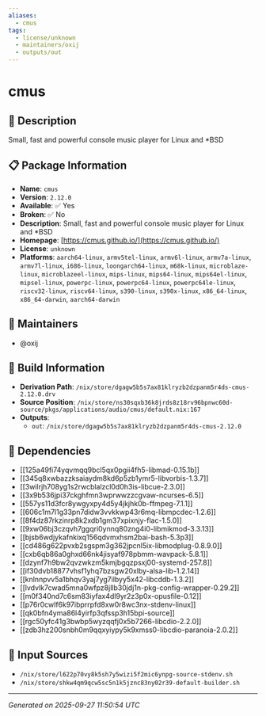 ```yaml
---
aliases:
  - cmus
tags:
  - license/unknown
  - maintainers/oxij
  - outputs/out
---
```


# cmus

## 📝 Description

Small, fast and powerful console music player for Linux and *BSD

## 📋 Package Information

- **Name**: `cmus`
- **Version**: `2.12.0`
- **Available**: ✅ Yes
- **Broken**: ✅ No
- **Description**: Small, fast and powerful console music player for Linux and *BSD
- **Homepage**: [https://cmus.github.io/](https://cmus.github.io/)
- **License**: `unknown`
- **Platforms**: `aarch64-linux`, `armv5tel-linux`, `armv6l-linux`, `armv7a-linux`, `armv7l-linux`, `i686-linux`, `loongarch64-linux`, `m68k-linux`, `microblaze-linux`, `microblazeel-linux`, `mips-linux`, `mips64-linux`, `mips64el-linux`, `mipsel-linux`, `powerpc-linux`, `powerpc64-linux`, `powerpc64le-linux`, `riscv32-linux`, `riscv64-linux`, `s390-linux`, `s390x-linux`, `x86_64-linux`, `x86_64-darwin`, `aarch64-darwin`
## 👥 Maintainers

- @oxij


## 🔧 Build Information

- **Derivation Path**: `/nix/store/dgagw5b5s7ax81klryzb2dzpanm5r4ds-cmus-2.12.0.drv`
- **Source Position**: `/nix/store/ns30sqxb36k8jrds8z18rv96bpnwc60d-source/pkgs/applications/audio/cmus/default.nix:167`
- **Outputs**:
  - `out`:  `/nix/store/dgagw5b5s7ax81klryzb2dzpanm5r4ds-cmus-2.12.0`

## 🔗 Dependencies

- [[125a49fi74yqvmqq9bcl5qx0pgii4fh5-libmad-0.15.1b]]
- [[345q8xwbazzksaiaydm8kd6p5zb1ymr5-libvorbis-1.3.7]]
- [[3wilrjh708yg1s2rwcblalzcl0d0h3is-libcue-2.3.0]]
- [[3x9b536jpi37ckghfmn3wprwwzzcgvaw-ncurses-6.5]]
- [[557ys11d3fcr8ywgyxpy4d5y4jkjhk0b-ffmpeg-7.1.1]]
- [[606c1m7l1g33pn7didw3vvkkwp43r6mq-libmpcdec-1.2.6]]
- [[8f4dz87rkzinrp8k2xdb1gm37xpixnjy-flac-1.5.0]]
- [[9xw06bj3czqvh7ggqri0ynnq80zng4i0-libmikmod-3.3.13]]
- [[bjsb6wdjykafnkixq156qdvmxhsm2bai-bash-5.3p3]]
- [[cd486g622pvxb2sgspm3g362jpcnl5ix-libmodplug-0.8.9.0]]
- [[cxb6qb86a0ghxd66nk4jisyaf978pbmm-wavpack-5.8.1]]
- [[dzynf7h9bw2qvzwkzm5kmjbgqzpsxj00-systemd-257.8]]
- [[if30dvb18877vhsf1yhq7bzsgw20xlby-alsa-lib-1.2.14]]
- [[knlnnpvv5a1bhqv3yaj7yg7ilbyy5x42-libcddb-1.3.2]]
- [[lvdvlk7cwad5mna0wfpz8jllb30jdj1n-pkg-config-wrapper-0.29.2]]
- [[m0f340nd7c6sm83iyfax4dl9yr2z3p0x-opusfile-0.12]]
- [[p76r0cwlf6k97ibprrpfd8xw0r8wc3nx-stdenv-linux]]
- [[qk0bfn4yma86l4yirfp3qfssp3h15bpi-source]]
- [[rgc50yfc41g3bwbp5wyzqqfj0x5b7266-libcdio-2.2.0]]
- [[zdb3hz200snbh0m9qqxyiypy5k9xmss0-libcdio-paranoia-2.0.2]]

## 📁 Input Sources

- `/nix/store/l622p70vy8k5sh7y5wizi5f2mic6ynpg-source-stdenv.sh`
- `/nix/store/shkw4qm9qcw5sc5n1k5jznc83ny02r39-default-builder.sh`

---
*Generated on 2025-09-27 11:50:54 UTC*
